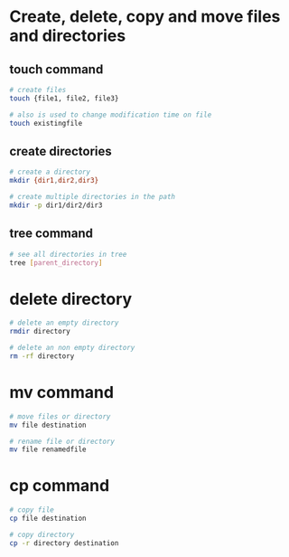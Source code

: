 # Create, delete, copy and move files and directories

## touch command
```sh
# create files
touch {file1, file2, file3}

# also is used to change modification time on file
touch existingfile
```

## create directories
```sh
# create a directory
mkdir {dir1,dir2,dir3}

# create multiple directories in the path
mkdir -p dir1/dir2/dir3
```

## tree command
```sh
# see all directories in tree
tree [parent_directory]
```

# delete directory
```sh
# delete an empty directory
rmdir directory

# delete an non empty directory
rm -rf directory 
```

# mv command
```sh
# move files or directory
mv file destination

# rename file or directory
mv file renamedfile
```

# cp command
```sh
# copy file
cp file destination

# copy directory
cp -r directory destination
```
